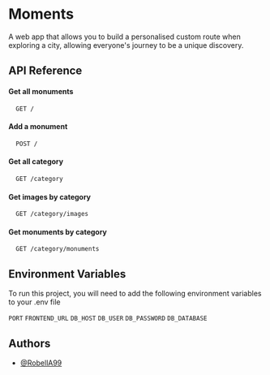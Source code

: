 
# Moments

A web app that allows you to build a personalised custom route when exploring a city, allowing everyone's journey to be a unique discovery.


## API Reference

#### Get all monuments

```http
  GET /
```
#### Add a monument

```http
  POST /
```
#### Get all category

```http
  GET /category
```
#### Get images by category

```http
  GET /category/images
```
#### Get monuments by category

```http
  GET /category/monuments
```






## Environment Variables

To run this project, you will need to add the following environment variables to your .env file

`PORT`
`FRONTEND_URL`
`DB_HOST`
`DB_USER`
`DB_PASSWORD`
`DB_DATABASE`




## Authors

- [@RobellA99](https://www.github.com/RobellA99)



